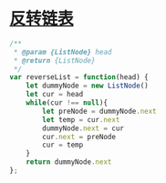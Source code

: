 # [反转链表](https://leetcode.cn/problems/reverse-linked-list/)

```js
/**
 * @param {ListNode} head
 * @return {ListNode}
 */
var reverseList = function(head) {
    let dummyNode = new ListNode()
    let cur = head
    while(cur !== null){
        let preNode = dummyNode.next
        let temp = cur.next
        dummyNode.next = cur
        cur.next = preNode
        cur = temp
    }
    return dummyNode.next
};
```

